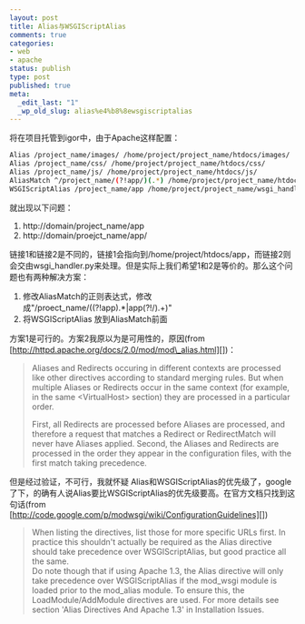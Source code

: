 ```yaml
--- 
layout: post
title: Alias与WSGIScriptAlias
comments: true
categories:
- web
- apache
status: publish
type: post
published: true
meta: 
  _edit_last: "1"
  _wp_old_slug: alias%e4%b8%8ewsgiscriptalias
---
```


将在项目托管到igor中，由于Apache这样配置：

~~~~ bash
Alias /project_name/images/ /home/project/project_name/htdocs/images/
Alias /project_name/css/ /home/project/project_name/htdocs/css/
Alias /project_name/js/ /home/project/project_name/htdocs/js/
AliasMatch ^/project_name/(?!app/)(.*) /home/project/project_name/htdocs/$1
WSGIScriptAlias /project_name/app /home/project/project_name/wsgi_handler.py
~~~~

就出现以下问题：

1.  http://domain/project\_name/app
2.  http://domain/proejct\_name/app/

链接1和链接2是不同的，链接1会指向到/home/project/htdocs/app，而链接2则会交由wsgi\_handler.py来处理。但是实际上我们希望1和2是等价的。那么这个问题也有两种解决方案：

1.  修改AliasMatch的正则表达式，修改成"/proect\_name/((?!app).\*|app(?!/).+)"
2.  将WSGIScriptAlias 放到AliasMatch前面

方案1是可行的。方案2我原以为是可用性的，原因(from
[http://httpd.apache.org/docs/2.0/mod/mod\_alias.html][])：

> Aliases and Redirects occuring in different contexts are processed
> like other directives according to standard merging rules. But when
> multiple Aliases or Redirects occur in the same context (for example,
> in the same <VirtualHost\> section) they are processed in a particular
> order.
>
> First, all Redirects are processed before Aliases are processed, and
> therefore a request that matches a Redirect or RedirectMatch will
> never have Aliases applied. Second, the Aliases and Redirects are
> processed in the order they appear in the configuration files, with
> the first match taking precedence.

但是经过验证，不可行，我就怀疑
Alias和WSGIScriptAlias的优先级了，google了下，的确有人说Alias要比WSGIScriptAlias的优先级要高。在官方文档只找到这句话(from
[http://code.google.com/p/modwsgi/wiki/ConfigurationGuidelines][])

> When listing the directives, list those for more specific URLs first.
> In practice this shouldn't actually be required as the Alias directive
> should take precedence over WSGIScriptAlias, but good practice all the
> same.
> \
> Do note though that if using Apache 1.3, the Alias directive will only
> take precedence over WSGIScriptAlias if the mod\_wsgi module is loaded
> prior to the mod\_alias module. To ensure this, the
> LoadModule/AddModule directives are used. For more details see section
> 'Alias Directives And Apache 1.3' in Installation Issues.

  [http://httpd.apache.org/docs/2.0/mod/mod\_alias.html]: http://httpd.apache.org/docs/2.0/mod/mod_alias.html
  [http://code.google.com/p/modwsgi/wiki/ConfigurationGuidelines]: http://code.google.com/p/modwsgi/wiki/ConfigurationGuidelines
